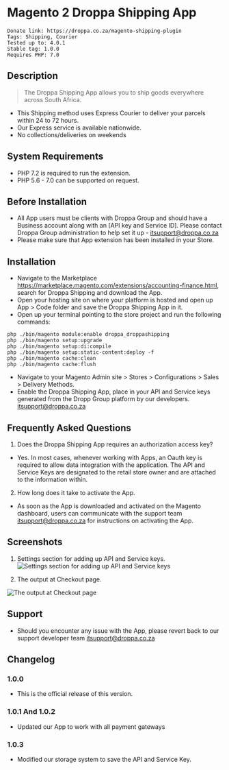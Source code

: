 # Magento 2 Droppa Shipping App

```
Donate link: https://droppa.co.za/magento-shipping-plugin
Tags: Shipping, Courier
Tested up to: 4.0.1
Stable tag: 1.0.0
Requires PHP: 7.0
```

## Description

> The Droppa Shipping App allows you to ship goods everywhere across South Africa.
* This Shipping method uses Express Courier to deliver your parcels within 24 to 72 hours.
* Our Express service is available nationwide.
* No collections/deliveries on weekends

## System Requirements

* PHP 7.2 is required to run the extension.
* PHP 5.6 - 7.0 can be supported on request.

## Before Installation

* All App users must be clients with Droppa Group and should have a Business account along with an [API key and Service ID]. Please contact Droppa Group administration to help set it up - itsupport@droppa.co.za
* Please make sure that App extension has been installed in your Store.

## Installation

* Navigate to the Marketplace https://marketplace.magento.com/extensions/accounting-finance.html, search for Droppa Shipping and download the App.
* Open your hosting site on where your platform is hosted and open up App > Code folder and save the Droppa Shipping App in it.
* Open up your terminal pointing to the store project and run the following commands:

```
php ./bin/magento module:enable droppa_droppashipping
php ./bin/magento setup:upgrade
php ./bin/magento setup:di:compile
php ./bin/magento setup:static-content:deploy -f
php ./bin/magento cache:clean
php ./bin/magento cache:flush
```

* Navigate to your Magento Admin site > Stores > Configurations > Sales > Delivery Methods.
* Enable the Droppa Shipping App, place in your API and Service keys generated from the Dropp Group platform by our developers. itsupport@droppa.co.za

## Frequently Asked Questions

1. Does the Droppa Shipping App requires an authorization access key?

- Yes. In most cases, whenever working with Apps, an Oauth key is required to allow data integration with the application. The API and Service Keys are designated to the retail store owner and are attached to the information within.

2. How long does it take to activate the App.

- As soon as the App is downloaded and activated on the Magento dashboard, users can communicate with the support team itsupport@droppa.co.za for instructions on activating the App.

## Screenshots

1. Settings section for adding up API and Service keys.
![Settings section for adding up API and Service keys](https://user-images.githubusercontent.com/73278719/112615171-d2b85b00-8e2a-11eb-9edb-63cab4e29ee1.PNG)

2. The output at Checkout page.

![The output at Checkout page](https://user-images.githubusercontent.com/73278719/112615206-dea41d00-8e2a-11eb-8cde-55d04d4bd2a7.PNG)



## Support

* Should you encounter any issue with the App, please revert back to our support developer team itsupport@droppa.co.za

## Changelog

### 1.0.0

* This is the official release of this version.

### 1.0.1 And 1.0.2

* Updated our App to work with all payment gateways

### 1.0.3

* Modified our storage system to save the API and Service Key.

